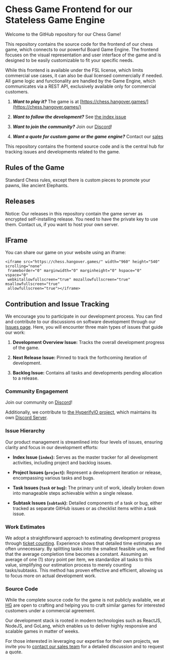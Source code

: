 # Chess Game Frontend for our Stateless Game Engine

Welcome to the GitHub repository for our Chess Game!

This repository contains the source code for the frontend of our chess game, which connects to our 
powerful Board Game Engine. The frontend focuses on the visual representation and user interface 
of the game and is designed to be easily customizable to fit your specific needs. 

While this frontend is available under the FSL license, which limits commercial use cases, it can also be 
dual licensed commercially if needed. All game logic and functionality are handled by the Game Engine,
which communicates via a REST API, exclusively available only for commercial customers.

1. ***Want to play it?*** The game is at [https://chess.hangover.games/](https://chess.hangover.games/)

2. ***Want to follow the development?*** See [the index issue](https://github.com/hangovergames/project-chess/issues/1)

3. ***Want to join the community?*** Join our [Discord](https://discord.com/invite/tKKMczp)!

4. ***Want a quote for custom game or the game engine?*** Contact our [sales](https://www.heusalagroup.fi/contact)

This repository contains the frontend source code and is the central hub for tracking issues and 
developments related to the game.

## Rules of the Game

Standard Chess rules, except there is custom pieces to promote your pawns, like ancient Elephants.

## Releases

Notice: Our releases in this repository contain the game server as encrypted 
self-installing release. You need to have the private key to use them. Contact 
us, if you want to host your own server.

## IFrame

You can share our game on your website using an iframe:

```
<iframe src="https://chess.hangover.games/" width="960" height="540" scrolling="none"
 frameborder="0" marginwidth="0" marginheight="0" hspace="0" vspace="0"
 webkitallowfullscreen="true" mozallowfullscreen="true" msallowfullscreen="true"
 allowfullscreen="true"></iframe>
```

## Contribution and Issue Tracking

We encourage you to participate in our development process. You can find and 
contribute to our discussions on software development through our [Issues 
page](https://github.com/hangovergames/project-chess/issues). Here, you will 
encounter three main types of issues that guide our work:

1. **Development Overview Issue:** Tracks the overall development progress of 
   the game.

2. **Next Release Issue:** Pinned to track the forthcoming iteration of 
   development.

3. **Backlog Issue:** Contains all tasks and developments pending allocation to 
   a release.

### Community Engagement

Join our community on [Discord](https://discord.com/invite/tKKMczp)!

Additionally, we contribute to 
[the HyperifyIO project](https://github.com/hyperifyio), which maintains its own 
[Discord Server](https://discord.com/invite/UBTrHxA78f).

### Issue Hierarchy

Our product management is streamlined into four levels of issues, ensuring 
clarity and focus in our development efforts:

- **Index Issue (`index`):** Serves as the master tracker for all development 
  activities, including project and backlog issues.

- **Project Issues (`project`):** Represent a development iteration or release, 
  encompassing various tasks and bugs.

- **Task Issues (`task` or `bug`):** The primary unit of work, ideally broken 
  down into manageable steps achievable within a single release.

- **Subtask Issues (`subtask`):** Detailed components of a task or bug, either 
  tracked as separate GitHub issues or as checklist items within a task issue.

### Work Estimates

We adopt a straightforward approach to estimating development progress through 
[ticket 
counting](https://info.thoughtworks.com/rs/thoughtworks2/images/twebook-perspectives-estimation_1.pdf). 
Experience shows that detailed time estimates are often unnecessary. By 
splitting tasks into the smallest feasible units, we find that the average 
completion time becomes a constant. Assuming an average of one (1) story point 
per item, we standardize all tasks to this value, simplifying our estimation 
process to merely counting tasks/subtasks. This method has proven effective and 
efficient, allowing us to focus more on actual development work.

### Source Code

While the complete source code for the game is not publicly 
available, we at [HG](https://heusalagroup.fi) are 
open to crafting and helping you to craft similar games for interested customers 
under a commercial agreement.

Our development stack is rooted in modern technologies such as ReactJS, NodeJS, 
and GoLang, which enables us to deliver highly responsive and scalable 
games in matter of weeks. 

For those interested in leveraging our expertise for their own projects, we 
invite you to [contact our sales team](https://www.heusalagroup.fi/contact) for 
a detailed discussion and to request a quote.
